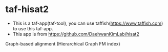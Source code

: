 # taf-hisat2

- This is a taf-app(taf-tool), you can use taffish(https://www.taffish.com) to use this taf-app.
- This app is from https://github.com/DaehwanKimLab/hisat2

Graph-based alignment (Hierarchical Graph FM index)
